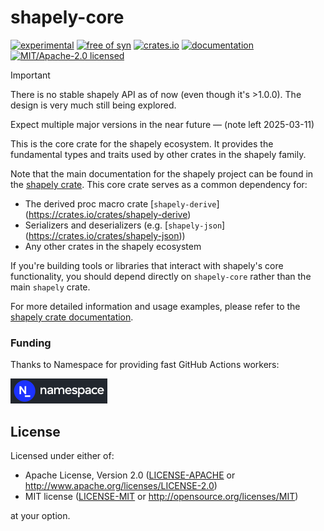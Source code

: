 # shapely-core

[![experimental](https://img.shields.io/badge/status-highly%20experimental-orange)](https://github.com/fasterthanlime/shapely)
[![free of syn](https://img.shields.io/badge/free%20of-syn-hotpink)](https://github.com/fasterthanlime/free-of-syn)
[![crates.io](https://img.shields.io/crates/v/shapely-core.svg)](https://crates.io/crates/shapely-core)
[![documentation](https://docs.rs/shapely-core/badge.svg)](https://docs.rs/shapely-core)
[![MIT/Apache-2.0 licensed](https://img.shields.io/crates/l/shapely-core.svg)](./LICENSE)

> [!IMPORTANT]
>
> There is no stable shapely API as of now (even though it's >1.0.0). The design
> is very much still being explored.
>
> Expect multiple major versions in the near future — (note left 2025-03-11)

This is the core crate for the shapely ecosystem. It provides the fundamental
types and traits used by other crates in the shapely family.

Note that the main documentation for the shapely project can be found in the
[shapely crate](https://crates.io/crates/shapely). This core crate serves as a
common dependency for:

  * The derived proc macro crate [`shapely-derive`]  (https://crates.io/crates/shapely-derive)
  * Serializers and deserializers (e.g. [`shapely-json`]  (https://crates.io/crates/shapely-json))
  * Any other crates in the shapely ecosystem

If you're building tools or libraries that interact with shapely's core
functionality, you should depend directly on `shapely-core` rather than the main
`shapely` crate.

For more detailed information and usage examples, please refer to the [shapely crate documentation](https://docs.rs/shapely).

### Funding

Thanks to Namespace for providing fast GitHub Actions workers:

<a href="https://namespace.so"><img src="./static/namespace-d.svg" height="40"></a>

## License

Licensed under either of:

- Apache License, Version 2.0 ([LICENSE-APACHE](LICENSE-APACHE) or http://www.apache.org/licenses/LICENSE-2.0)
- MIT license ([LICENSE-MIT](LICENSE-MIT) or http://opensource.org/licenses/MIT)

at your option.
